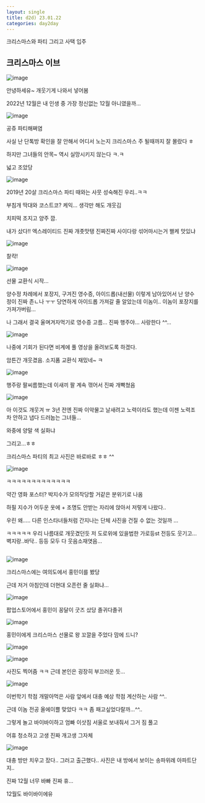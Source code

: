 ```yaml
---
layout: single
title: d2d) 23.01.22
categories: day2day
---
```


크리스마스와 파티 그리고 사택 입주

## 크리스마스 이브

![image](https://user-images.githubusercontent.com/52832956/213905737-863f961c-28c5-4876-a098-81514b104f3b.png)

안녕하세유~ 개웃기게 나와서 넣어봄

2022년 12월은 내 인생 중 가장 정신없는 12월 아니였을까...

![image](https://user-images.githubusercontent.com/52832956/213905743-4dae3a79-a07f-4283-8690-3f2fe568f1f4.png)

공쥬 파티해쪄염

사실 난 단톡방 확인을 잘 안해서 어디서 노는지 크리스마스 주 될때까지 잘 몰랐다 ㅎ

하지만 그녀들의 안목~ 역시 실망시키지 않는다 ㅋ.ㅋ

넓고 조았당

![image](https://user-images.githubusercontent.com/52832956/213905781-14bcca00-814a-4605-b613-bdf70eb0cfb2.png)

2019년 20살 크리스마스 파티 때와는 사뭇 성숙해진 우리..ㅋㅋ

부침개 딱대와 코스트코? 케익... 생각만 해도 개웃김

치피떡 조지고 양주 깜.

내가 샀다!! 엑스레이티드 진짜 개좃맛탱 진짜진짜 사이다랑 섞어마시는거 왤케 맛있냐

![image](https://user-images.githubusercontent.com/52832956/213905815-6c85b321-6892-4dae-91d2-941a132121dc.png)

찰칵!

![image](https://user-images.githubusercontent.com/52832956/213905823-df1f44b2-1416-4c98-82f2-2ed895a87b85.png)

선물 교환식 시작...

양수정 차례에서 포장지, 구겨진 영수증, 아이드롭(내선물) 이렇게 남아있어서 난 양수정이 진짜 존ㄴ나 ㅜㅜ 당연하게 아이드롭 가져갈 줄 알았는데 이놈이.. 이놈이 포장지를 가져가버림...

나 그래서 결국 울며겨자먹기로 영수증 고름... 진짜 행주야... 사랑한다 ^^...

![image](https://user-images.githubusercontent.com/52832956/213905882-c467818f-2508-4be8-9a1d-854bdec327b5.png)

나중에 기회가 된다면 비계에 풀 영상을 올려보도록 하겠다.

암튼간 개웃겼음. 소지품 교환식 재밌네~ ㅋ

![image](https://user-images.githubusercontent.com/52832956/213905920-29eb2cc8-2b41-43a2-95cc-922a4c591c15.png)

행주랑 팔씨름했는데 이새끼 팔 계속 꺾어서 진짜 개빡쳤음

![image](https://user-images.githubusercontent.com/52832956/213905948-3a3767c4-8840-4647-ba4d-5bf2193e51ac.png)

아 이것도 개웃겨 ㅠ 3년 전엔 진짜 이악물고 날새려고 노력이라도 했는데 이젠 노력조차 안하고 냅다 드러눕는 그녀들...

와중에 양말 색 실화냐

그리고...ㅎㅎ

크리스마스 파티의 최고 사진은 바로바로 ㅎㅎ ^^

![image](https://user-images.githubusercontent.com/52832956/213905976-b3b948c6-6a14-4e54-bcdb-e7f286650058.png)

ㅋㅋㅋㅋㅋㅋㅋㅋㅋㅋㅋㅋㅋ

약간 영화 포스터? 박지수가 모의작당할 거같은 분위기로 나옴

하필 지수가 어두운 옷에 + 조명도 안받는 자리에 앉아서 저렇게 나왔다..

우린 왜..... 다른 인스타녀들처럼 간지나는 단체 사진을 건질 수 없는 것일까 ...

ㅋㅋㅋㅋㅋ 우리 나름대로 개웃겼던듯 저 도로위에 있을법한 가로등st 전등도 웃기고... 벽지랑..바닥.. 등등 모두 다 웃음소재엿음...

## 

![image](https://user-images.githubusercontent.com/52832956/213906053-adb2154e-ce31-432c-a2b3-907c818e5c13.png)

크리스마스에는 여의도에서 홍민이를 봤당 

근데 저거 아침인데 더현대 오픈런 줄 실화냐...

![image](https://user-images.githubusercontent.com/52832956/213906076-9ef37cc5-29c2-4d05-b9a9-6973c910751a.png)

팝업스토어에서 홍민이 꽁달이 굿즈 샀당 졸귀다졸귀

![image](https://user-images.githubusercontent.com/52832956/213906092-03b7094a-ecfd-4488-a8c7-cd32e02465dd.png)

홍민이에게 크리스마스 선물로 왕 꼬깔을 주었다 맘에 드니?

![image](https://user-images.githubusercontent.com/52832956/213906101-9472511f-ba0e-4bde-a651-390878978e35.png)

![image](https://user-images.githubusercontent.com/52832956/213906103-b1d7aa92-f7e5-483a-8167-4f4c45e6b6fa.png)

사진도 찍어줌 ㅋㅋ 근데 본인은 굉장히 부끄러운 듯...

![image](https://user-images.githubusercontent.com/52832956/213906117-72e9ee51-b2ab-46d9-bbcc-6fd18e502ca5.png)

이번학기 학점 개말아먹은 사람 앞에서 대충 예상 학점 계산하는 사람 ^^..

근데 이놈 전공 올에이쁠 맞았다 ㅋㅋ 좀 패고싶었다랄까...^^..

그렇게 놀고 바이바이하고 엄빠 이삿짐 서울로 보내줘서 그거 짐 풀고

어휴 청소하고 고생 진짜 개고생 그자체

![image](https://user-images.githubusercontent.com/52832956/213906171-c44437c6-e979-4b8f-9249-d952077be843.png)

대충 방만 치우고 잤다.. 그러고 출근했다.. 사진은 내 방에서 보이는 송파위례 아파트단지..

진짜 12월 너무 바빠 진짜 휴...

12월도 바이바이에유

